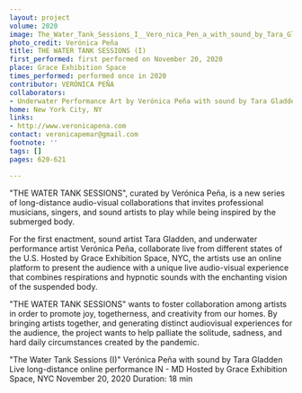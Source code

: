 ```yaml
---
layout: project
volume: 2020
image: The_Water_Tank_Sessions_I__Vero_nica_Pen_a_with_sound_by_Tara_Gladden_2020.jpg
photo_credit: Verónica Peña
title: THE WATER TANK SESSIONS (I)
first_performed: first performed on November 20, 2020
place: Grace Exhibition Space
times_performed: performed once in 2020
contributor: VERÓNICA PEÑA
collaborators:
- Underwater Performance Art by Verónica Peña with sound by Tara Gladden
home: New York City, NY
links:
- http://www.veronicapena.com
contact: veronicapemar@gmail.com
footnote: ''
tags: []
pages: 620-621

---
```


"THE WATER TANK SESSIONS", curated by Verónica Peña, is a new series of long-distance audio-visual collaborations that invites professional musicians, singers, and sound artists to play while being inspired by the submerged body.

For the first enactment, sound artist Tara Gladden, and underwater performance artist Verónica Peña, collaborate live from different states of the U.S. Hosted by Grace Exhibition Space, NYC, the artists use an online platform to present the audience with a unique live audio-visual experience that combines respirations and hypnotic sounds with the enchanting vision of the suspended body.

"THE WATER TANK SESSIONS" wants to foster collaboration among artists in order to promote joy, togetherness, and creativity from our homes. By bringing artists together, and generating distinct audiovisual experiences for the audience, the project wants to help palliate the solitude, sadness, and hard daily circumstances created by the pandemic.

"The Water Tank Sessions (I)"
Verónica Peña with sound by Tara Gladden
Live long-distance online performance IN - MD
Hosted by Grace Exhibition Space, NYC
November 20, 2020
Duration: 18 min
